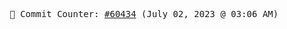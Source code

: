 <p align="center">
    <samp>
        📮 Commit Counter: <a href="https://github.com/Javascript-void0/Javascript-void0/commits/main">#60434</a> (July 02, 2023 @ 03:06 AM)
    </samp>
</p>